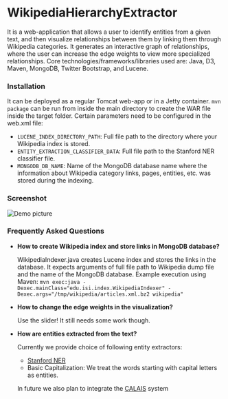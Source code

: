WikipediaHierarchyExtractor
===========================

It is a web-application that allows a user to identify entities from a given text, and then visualize relationships between them by linking them through Wikipedia categories. It generates an interactive graph of relationships, where the user can increase the edge weights to view more specialized relationships. Core technologies/frameworks/libraries used are: Java, D3, Maven, MongoDB, Twitter Bootstrap, and Lucene.

### Installation

It can be deployed as a regular Tomcat web-app or in a Jetty container. `mvn package` can be run from inside the main directory to create the WAR file inside the target folder. Certain parameters need to be configured in the web.xml file:

- `LUCENE_INDEX_DIRECTORY_PATH`: Full file path to the directory where your Wikipedia index is stored.
- `ENTITY_EXTRACTION_CLASSIFIER_DATA`: Full file path to the Stanford NER classifier file.
- `MONGODB_DB_NAME`: Name of the MongoDB database name where the information about Wikipedia category links, pages, entities, etc. was stored during the indexing.

### Screenshot

<img alt="Demo picture"
        src="http://isi.edu/~shubhamg/demo.png">

###  Frequently Asked Questions

- **How to create Wikipedia index and store links in MongoDB database?**

	WikipediaIndexer.java creates Lucene index and stores the links in the database. It expects arguments of full file path to Wikipedia dump file and the name of the MongoDB database. Example execution using Maven:
	`mvn exec:java -Dexec.mainClass="edu.isi.index.WikipediaIndexer" -Dexec.args="/tmp/wikipedia/articles.xml.bz2 wikipedia"`

- **How to change the edge weights in the visualization?**

	Use the slider! It still needs some work though.

- **How are entities extracted from the text?**

	Currently we provide choice of following entity extractors:
	* [Stanford NER](http://nlp.stanford.edu/software/CRF-NER.shtml)
	* Basic Capitalization: We treat the words starting with capital letters as entities.

	In future we also plan to integrate the [CALAIS](http://www.opencalais.com/) system